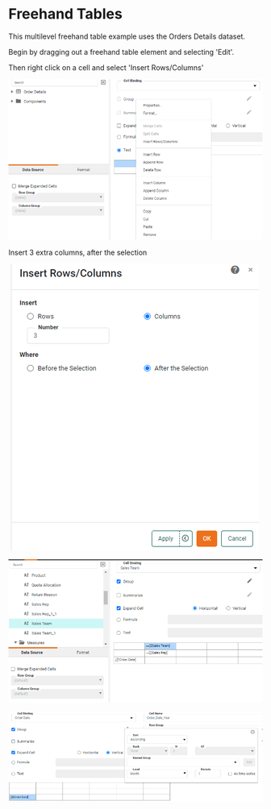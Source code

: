 # Freehand Tables
This multilevel freehand table example uses the Orders Details dataset.

Begin by dragging out a freehand table element and selecting 'Edit'.

Then right click on a cell and select 'Insert Rows/Columns'

![](screenshots/insert-rows-columns.PNG)


Insert 3 extra columns, after the selection

![](screenshots/insert-extra-rows-columns.PNG)

![](screenshots/add-sales-team.PNG)

![](screenshots/set-grouping-to-by-month.PNG)

